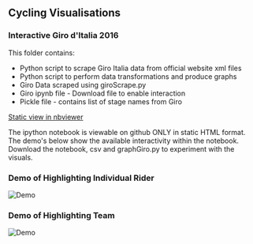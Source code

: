 ## Cycling Visualisations

### Interactive Giro d'Italia 2016

This folder contains:
- Python script to scrape Giro Italia data from official website xml files
- Python script to perform data transformations and produce graphs
- Giro Data scraped using giroScrape.py
- Giro ipynb file - Download file to enable interaction
- Pickle file - contains list of stage names from Giro

[Static view in nbviewer](https://nbviewer.jupyter.org/github/N-Johnston/Visualisations/blob/master/Cycling/Giro.ipynb)

The ipython notebook is viewable on github ONLY in static HTML format. The demo's below show the available interactivity within the notebook.
Download the notebook, csv and graphGiro.py to experiment with the visuals.

### Demo of Highlighting Individual Rider
![Demo](https://github.com/N-Johnston/Visualisations/blob/master/Cycling/Data/Gifs/riders.gif)

### Demo of Highlighting Team
![Demo](https://github.com/N-Johnston/Visualisations/blob/master/Cycling/Data/Gifs/teams.gif)



